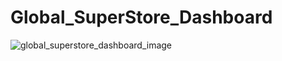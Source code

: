 # Global_SuperStore_Dashboard

![global_superstore_dashboard_image](https://user-images.githubusercontent.com/43730246/177413274-dd4c9326-ec80-41c5-854b-bbeb81fd21c1.png)
